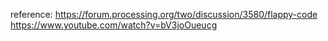 reference: https://forum.processing.org/two/discussion/3580/flappy-code
https://www.youtube.com/watch?v=bV3joOueucg

